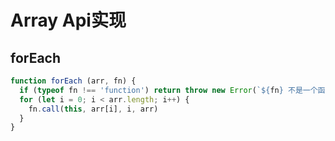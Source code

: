 # Array Api实现

## forEach

```js
function forEach (arr, fn) {
  if (typeof fn !== 'function') return throw new Error(`${fn} 不是一个函数`)
  for (let i = 0; i < arr.length; i++) {
    fn.call(this, arr[i], i, arr)
  }
}
```